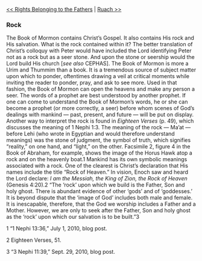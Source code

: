 [<< Rights Belonging to the Fathers](Rights%20Belonging%20to%20the%20Fathers)  |  [Ruach >>](Ruach)

### Rock
The Book of Mormon contains Christ’s Gospel. It also contains His rock and His salvation. What is the rock contained within it? The better translation of Christ’s colloquy with Peter would have included the Lord identifying Peter not as a rock but as a seer stone. And upon the stone or seership would the Lord build His church [*see also* CEPHAS]. The Book of Mormon is more a Urim and Thummim than a book. It is a tremendous source of subject matter upon which to ponder, oftentimes drawing a veil at critical moments while inviting the reader to ponder, pray, and ask to see more. Used in that fashion, the Book of Mormon can open the heavens and make any person a seer. The words of a prophet are best understood by another prophet. If one can come to understand the Book of Mormon’s words, he or she can become a prophet (or more correctly, a seer) before whom scenes of God’s dealings with mankind — past, present, and future — will be put on display. Another way to interpret the rock is found in *Eighteen Verses* (p. 49), which discusses the meaning of 1 Nephi 1:3. The meaning of the rock — Ma’at — before Lehi (who wrote in Egyptian and would therefore understand meanings) was the stone of judgment, the symbol of truth, which signifies “reality,” on one hand, and “light,” on the other. Facsimile 2, figure 4 in the Book of Abraham, for example, shows the image of the Horus Hawk atop a rock and on the heavenly boat.1 Mankind has its own symbolic meanings associated with a rock. One of the clearest is Christ’s declaration that His names include the title “Rock of Heaven.” In vision, Enoch saw and heard the Lord declare: *I am the Messiah, the King of Zion, the Rock of Heaven* (Genesis 4:20).2 “The ‘rock’ upon which we build is the Father, Son and holy ghost. There is abundant evidence of other ‘gods’ and of ‘goddesses.’ It is beyond dispute that the ‘image of God’ includes both male and female. It is inescapable, therefore, that the God we worship includes a Father and a Mother. However, we are only to seek after the Father, Son and holy ghost as the ‘rock’ upon which our salvation is to be built.”3



1 “1 Nephi 13:36,” July 1, 2010, blog post.


2 Eighteen Verses, 51.


3 “3 Nephi 11:39,” Sept. 29, 2010, blog post.